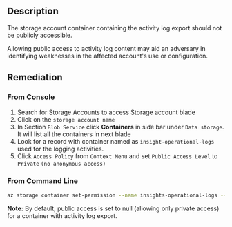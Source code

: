 ## Description

The storage account container containing the activity log export should not be publicly accessible.

Allowing public access to activity log content may aid an adversary in identifying weaknesses in the affected account's use or configuration.

## Remediation

### From Console

  1. Search for Storage Accounts to access Storage account blade
  2. Click on the `storage account name`
  3. In Section `Blob Service` click **Containers** in side bar under `Data storage`. It will list all the containers in next blade
  4. Look for a record with container named as `insight-operational-logs` used for the logging activities.
  5. Click `Access Policy` from `Context Menu` and set `Public Access Level` to `Private` `(no anonymous access)`

### From Command Line

```bash
az storage container set-permission --name insights-operational-logs --account-name <Storage Account Name> --public-access off
```

**Note:** By default, public access is set to null (allowing only private access) for a container with activity log export.
